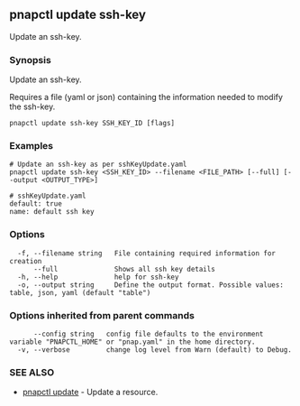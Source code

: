 ## pnapctl update ssh-key

Update an ssh-key.

### Synopsis

Update an ssh-key.

Requires a file (yaml or json) containing the information needed to modify the ssh-key.

```
pnapctl update ssh-key SSH_KEY_ID [flags]
```

### Examples

```
# Update an ssh-key as per sshKeyUpdate.yaml
pnapctl update ssh-key <SSH_KEY_ID> --filename <FILE_PATH> [--full] [--output <OUTPUT_TYPE>]

# sshKeyUpdate.yaml
default: true
name: default ssh key
```

### Options

```
  -f, --filename string   File containing required information for creation
      --full              Shows all ssh key details
  -h, --help              help for ssh-key
  -o, --output string     Define the output format. Possible values: table, json, yaml (default "table")
```

### Options inherited from parent commands

```
      --config string   config file defaults to the environment variable "PNAPCTL_HOME" or "pnap.yaml" in the home directory.
  -v, --verbose         change log level from Warn (default) to Debug.
```

### SEE ALSO

* [pnapctl update](pnapctl_update.md)	 - Update a resource.

